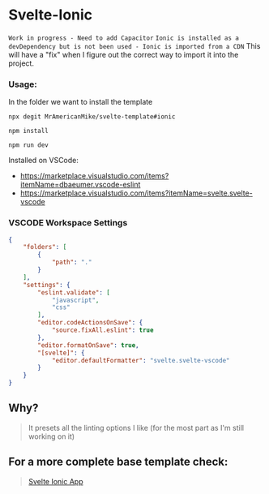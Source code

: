 # Svelte-Ionic

`Work in progress - Need to add Capacitor`
`Ionic is installed as a devDependency but is not been used - Ionic is imported from a CDN`
	This will have a "fix" when I figure out the correct way to import it into the project.

### Usage:

In the folder we want to install the template

`npx degit MrAmericanMike/svelte-template#ionic`

`npm install`

`npm run dev`

Installed on VSCode:
* https://marketplace.visualstudio.com/items?itemName=dbaeumer.vscode-eslint
* https://marketplace.visualstudio.com/items?itemName=svelte.svelte-vscode

### VSCODE Workspace Settings

```json
{
	"folders": [
		{
			"path": "."
		}
	],
	"settings": {
		"eslint.validate": [
			"javascript",
			"css"
		],
		"editor.codeActionsOnSave": {
			"source.fixAll.eslint": true
		},
		"editor.formatOnSave": true,
		"[svelte]": {
			"editor.defaultFormatter": "svelte.svelte-vscode"
		}
	}
}
```

## Why?

> It presets all the linting options I like (for the most part as I'm still working on it)

## For a more complete base template check:

> [Svelte Ionic App](https://github.com/Tommertom/svelte-ionic-app)
